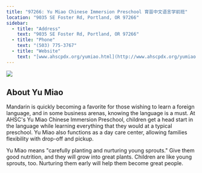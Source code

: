 ```yaml
---
title: "97266: Yu Miao Chinese Immersion Preschool 育苗中文语言学前班"
location: "9035 SE Foster Rd, Portland, OR 97266"
sidebar:
  - title: "Address"
    text: "9035 SE Foster Rd, Portland, OR 97266"
  - title: "Phone"
    text: "(503) 775-3767"
  - title: "Website"
    text: "[www.ahscpdx.org/yumiao.html](http://www.ahscpdx.org/yumiao.html)"
---
```


![](https://res.cloudinary.com/dhngj18do/image/upload/f_auto,q_auto/v1/images/communities/ahsc)

## About Yu Miao

Mandarin is quickly becoming a favorite for those wishing to learn a foreign language, and in some business arenas, knowing the language is a must. At AHSC's Yu Miao Chinese Immersion Preschool, children get a head start in the language while learning everything that they would at a typical preschool. Yu Miao also functions as a day care center, allowing families flexibility with drop-off and pickup.

Yu Miao means "carefully planting and nurturing young sprouts." Give them good nutrition, and they will grow into great plants. Children are like young sprouts, too. Nurturing them early will help them become great people.
